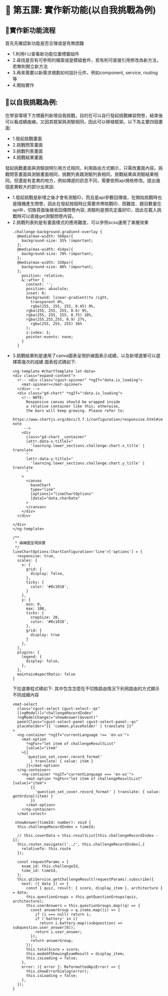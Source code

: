 
# 📌 第五課: 實作新功能(以自我挑戰為例)

## 📌**實作新功能流程**
首先先確認新功能是否合理或是有無困難
- 1.利用`F12`查看新功能位置標籤組件
- 2.尋找是否有可參照的檔案或是模組套件，若有則可直接引用修改為新方法，若無則開立新方法
- 3.再來需要以新需求規劃如何設計元件，例如component, service, routing 等
- 4.開始實作

## 📌**以自我挑戰為例:**
在學習環境下方標籤列新增自我挑戰，目的在可以自行發起挑戰練習問卷，結束後可以看成績曲線。又因其框架與測驗相同，因此可以移植框架。以下為主要四個畫面:
- 1.發起挑戰畫面
- 2.挑戰問答畫面
- 3.挑戰列表畫面
- 4.挑戰結果畫面

發起挑戰畫面與測驗說明引用方式相同，利用路由方式顯示，只需改畫面內容。挑戰問答畫面與測驗畫面相同，挑戰列表跟測驗列表相同，挑戰結果與測驗結果相同。但還是有差異的地方，例如傳遞的訊息不同，需要依照api規格修改。提出幾個差異較大的部分出來談:
- 1.發起挑戰是新增之後才會有測驗ID，而且是api參數回傳值，在開始挑戰時也是隨機產生問卷，因此在發起按鈕時比需要夾帶挑戰ID、困難度、題目數量在api中，切換頁面後接收回傳問卷內容; 測驗則是預先定義好ID，因此在載入挑戰時可以直接get測驗問卷內容。
- 2.挑戰列表則是有畫面樣式的應用難度，可以參照scss運用了漸層效果
  ```
  .challenge-background.gradient-overlay {
    @media(max-width: 568px){
      background-size: 55% !important;
    };
    @media(max-width: 414px){
      background-size: 70% !important;
    };
    @media(max-width: 320px){
      background-size: 80% !important;
    };
      position: relative;
      &::after {
        content: '';
        position: absolute;
        inset: 0;
        background: linear-gradient(to right,
          transparent 0%,
          rgba(255, 255, 255, 0.45) 0%,
        rgba(255, 255, 255, 0.6) 9%,
        rgba(255, 255, 255, 0.75) 18%,
        rgba(255,255,255, 0.9) 27%,
          rgba(255, 255, 255) 36%
        );
        z-index: 1;
        pointer-events: none;
      }
    }
  ```
- 3.挑戰結果則是運用了canva圖表呈現折線圖表示成績，以及新增選單可以選擇第幾次的成績
  圖表程式碼如下:
  ```
  <ng-template #chartTemplate let-data>
  <div class="expand-content">
    <!-- <div class="cgust-spinner" *ngIf="data.is_loading">
      <mat-spinner></mat-spinner>
    </div> -->
    <div class="gd-chart" *ngIf="!data.is_loading">
      <!-- NOTE:
        Responsive canvas should be wrapped inside
        a relative container like this; otherwise,
        the bars will keep growing. Please refer to:
        https://www.chartjs.org/docs/3.7.1/configuration/responsive.html#important-note
       -->
      <div
        class="gd-chart__container"
        [attr.data-x-title]="
          'learning.lower_sections.challenge.chart.x_title' | translate
        "
        [attr.data-y-title]="
          'learning.lower_sections.challenge.chart.y_title' | translate
        "
      >
        <canvas
          baseChart
          type="line"
          [options]="lineChartOptions"
          [data]="data.charData"
        >
        </canvas>
      </div>
    </div>

  </div>
  </ng-template>
  ```
  ```
  /**
   * 曲線圖呈現設置
   */
  lineChartOptions:ChartConfiguration<'line'>['options'] = {
    responsive: true,
    scales: {
      x: {
        grid: {
          display: false,
        },
        ticks: {
          color: '#0c1018',
        }
      },
      y: {
        min: 0,
        max: 100,
        ticks: {
          stepSize: 20,
          color: '#0c1018',
        },
        grid: {
          display: true
        }
      },
    },
    plugins: {
      legend: {
        display: false,
      },
    },
    maintainAspectRatio: false
  }
  ```
  下拉選單程式碼如下: 其中包含怎麼在不切換路由情況下利用路由的方式顯示不同成績內容
  ```
  <mat-select
    class="cgust-select cgust-select--qs"
    [(ngModel)]="challengeRecordIndex"
    (ngModelChange)="showAnswer($event)"
    panelClass="cgust-select-panel cgust-select-panel--qs"
    placeholder="{{ 'common.placeholder' | translate }}"
  >
    <ng-container *ngIf="currentLanguage !== 'en-us'">
      <mat-option
        *ngFor="let item of challengeResultList"
        [value]="item"
      >{{
        'question_set_cover.record_format'
          | translate: { value: item }
        }}</mat-option>
    </ng-container>
      <ng-container *ngIf="currentLanguage === 'en-us'">
        <mat-option *ngFor="let item of challengeResultList" [value]="item">
          {{
            'question_set_cover.record_format' | translate: { value: getOrdinal(item) }
          }}
        </mat-option>
      </ng-container>
    </mat-select>
  ```
  ```
   showAnswer(timeId: number): void {
    this.challengeRecordIndex = timeId;

    // this.coverData = this.resultList[this.challengeRecordIndex - 1];
    this.router.navigate(['../', this.challengeRecordIndex],{
      relativeTo: this.route
    });

    const requestParams = {
      exam_id: this.challengeId,
      time_id: timeId,
    };
    this.qtiService.getChallengeResult(requestParams).subscribe({
      next: ({ data }) => {
        const { quiz, result: { score, display_item }, architecture } = data;
        this.questionGroups = this.getQuestionGroups(quiz, architecture);
        this.userAnswers = this.questionGroups.map((q) => {
          const answerGroup = q.items.map((i) => {
            if (i === null) return i;
            if ('battery' in i)
              return i.battery.map((subquestion) => subquestion.user_answer[0]);
            return i.user_answer;
          });
          return answerGroup;
        });
        this.totalScore = score;
        this.modeOfShowingExamResult = display_item;
        this.isLoading = false;
      },
      error: ({ error }: ReformattedApiError) => {
        this.showErrorDialog(error);
        this.isLoading = false;
      },
    });
  }
  ```
